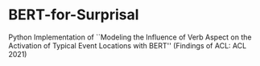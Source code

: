 # BERT-for-Surprisal
Python Implementation of ``Modeling the Influence of Verb Aspect on the Activation of Typical Event Locations with BERT'' (Findings of ACL: ACL 2021)
